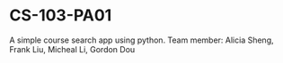 # CS-103-PA01
A simple course search app using python.
Team member: Alicia Sheng, Frank Liu, Micheal Li, Gordon Dou
